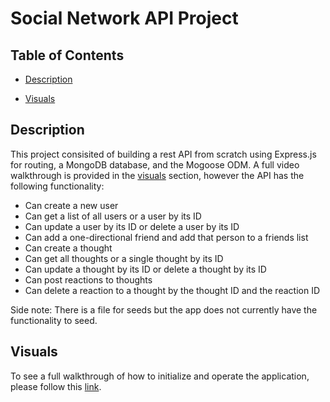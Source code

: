 # Social Network API Project

## Table of Contents

* [Description](#description)

* [Visuals](#visuals)

## Description

This project consisited of building a rest API from scratch using Express.js for routing, a MongoDB database, and the Mogoose ODM. A full video walkthrough is provided in the [visuals](#visuals) section, however the API has the following functionality:

* Can create a new user
* Can get a list of all users or a user by its ID
* Can update a user by its ID or delete a user by its ID
* Can add a one-directional friend and add that person to a friends list
* Can create a thought
* Can get all thoughts or a single thought by its ID
* Can update a thought by its ID or delete a thought by its ID
* Can post reactions to thoughts 
* Can delete a reaction to a thought by the thought ID and the reaction ID

Side note: There is a file for seeds but the app does not currently have the functionality to seed.

## Visuals

To see a full walkthrough of how to initialize and operate the application, please follow this [link](https://drive.google.com/file/d/1pp1G6T3B3UDAieZWQ4R_VhJ1ixykCVhE/view?usp=sharing).